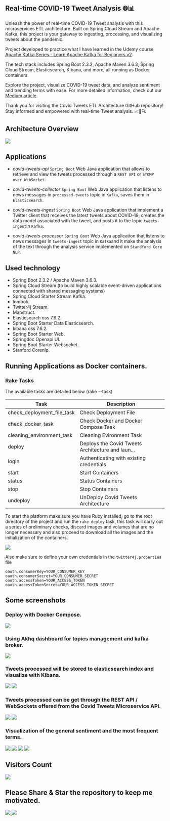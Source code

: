 ## Real-time COVID-19 Tweet Analysis 🌐📊

Unleash the power of real-time COVID-19 Tweet analysis with this microservices ETL architecture. Built on Spring Cloud Stream and Apache Kafka, this project is your gateway to ingesting, processing, and visualizing tweets about the pandemic.

Project developed to practice what I have learned in the Udemy course [Apache Kafka Series - Learn Apache Kafka for Beginners v2](https://www.udemy.com/course/apache-kafka/).

The tech stack includes Spring Boot 2.3.2, Apache Maven 3.6.3, Spring Cloud Stream, Elasticsearch, Kibana, and more, all running as Docker containers.

Explore the project, visualize COVID-19 tweet data, and analyze sentiment and trending terms with ease. For more detailed information, check out our [Medium article](https://medium.com/@sanchezsanchezsergio418/covid-tweets-etl-architecture-be4b8d03a036).

Thank you for visiting the Covid Tweets ETL Architecture GitHub repository! Stay informed and empowered with real-time Tweet analysis. 📈🦠🔍

## Architecture Overview

<img width="auto" src="./covid_tweets_etl_architecture.png" />

## Applications

* *covid-tweets-api*
`Spring Boot` Web Java application that allows to retrieve and view the tweets processed through a `REST API` or `STOMP over WebSocket`. 

* *covid-tweets-collector*
`Spring Boot` Web Java application that listens to news messages in `processed-tweets` topic in `Kafka`,  saves them in `Elasticsearch`. 

* *covid-tweets-ingest*
`Spring Boot` Web Java application that implement a Twitter client that receives the latest tweets about COVID-19, creates the data model associated with the tweet, and posts it to the topic `tweets-ingest`in `Kafka`.

* *covid-tweets-processor*
`Spring Boot` Web Java application that listens to news messages in `tweets-ingest` topic in `Kafka`and it make the analysis of the text through the analysis service implemented on `Standford Core NLP`.

## Used technology

* Spring Boot 2.3.2 / Apache Maven 3.6.3.
* Spring Cloud Stream (to build highly scalable event-driven applications connected with shared messaging systems)
* Spring Cloud Starter Stream Kafka.
* lombok.
* Twitter4j Stream.
* Mapstruct.
* Elasticsearch oss 7.6.2.
* Spring Boot Starter Data Elasticsearch.
* kibana oss 7.6.2.
* Spring Boot Starter Web.
* Springdoc Openapi UI.
* Spring Boot Starter Websocket.
* Stanford Corenlp.

## Running Applications as Docker containers.

### Rake Tasks

The available tasks are detailed below (rake --task)


| Task | Description |
| ------ | ------ |
| check_deployment_file_task | Check Deployment File |
| check_docker_task | Check Docker and Docker Compose Task |
| cleaning_environment_task | Cleaning Evironment Task |
| deploy | Deploys the Covid Tweets Architecture and laun... |
| login | Authenticating with existing credentials |
| start | Start Containers |
| status | Status Containers |
| stop | Stop Containers |
| undeploy | UnDeploy Covid Tweets Architecture |


To start the platform make sure you have Ruby installed, go to the root directory of the project and run the `rake deploy` task, this task will carry out a series of preliminary checks, discard images and volumes that are no longer necessary and also proceed to download all the images and the initialization of the containers.

<img width="auto" src="./screenshots/rake_task.PNG" />


Also make sure to define your own credentials in the `twitter4j.properties` file

```
oauth.consumerKey=YOUR_CONSUMER_KEY
oauth.consumerSecret=YOUR_CONSUMER_SECRET
oauth.accessToken=YOUR_ACCESS_TOKEN
oauth.accessTokenSecret=YOUR_ACCESS_TOKEN_SECRET

```




## Some screenshots

### Deploy with Docker Compose.

<img width="auto" src="./screenshots/platform_containers.PNG" />

### Using Akhq dashboard for topics management and kafka broker.

<img width="auto" src="./screenshots/kafka_topics.PNG" />

### Tweets processed will be stored to elasticsearch index and visualize with Kibana.

<img width="auto" src="./screenshots/tweets_indexed.PNG" />

<img width="auto" src="./screenshots/tweet_processed_kibana.PNG" />

### Tweets processed can be get through the REST API / WebSockets offered from the Covid Tweets Microservice API.

<img width="auto" src="./screenshots/covid_tweets_rest_api.PNG" />

<img width="auto" src="./screenshots/swagger_rest_api.PNG" />

### Visualization of the general sentiment and the most frequent terms.

<img width="auto" src="./screenshots/kibana_visualization.PNG" />
<img width="auto" src="./screenshots/kibana_visualization_2.PNG" />
<img width="auto" src="./screenshots/kibana_visualization_3.PNG" />
<img width="auto" src="./screenshots/kibana_visualization_4.PNG" />

## Visitors Count

<img width="auto" src="https://profile-counter.glitch.me/covid_tweets_etl_architecture/count.svg" />

## Please Share & Star the repository to keep me motivated.
  <a href = "https://github.com/sergio11/covid_tweets_etl_architecture/stargazers">
     <img src = "https://img.shields.io/github/stars/sergio11/covid_tweets_etl_architecture" />
  </a>
  <a href = "https://twitter.com/SergioReact418">
     <img src = "https://img.shields.io/twitter/url?label=follow&style=social&url=https%3A%2F%2Ftwitter.com%2FSergioReact418" />
  </a>


